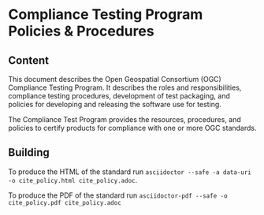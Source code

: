 # Compliance Testing Program Policies & Procedures

## Content

This document describes the Open Geospatial Consortium (OGC) Compliance Testing Program. It describes the roles and responsibilities, compliance testing procedures, development of test packaging, and policies for developing and releasing the software use for testing.

The Compliance Test Program provides the resources, procedures, and policies to certify products for compliance with one or more OGC standards.

## Building

To produce the HTML of the standard run `asciidoctor --safe -a data-uri -o cite_policy.html cite_policy.adoc`.

To produce the PDF of the standard run `asciidoctor-pdf --safe -o cite_policy.pdf cite_policy.adoc`
